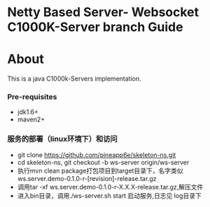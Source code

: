 Netty Based Server- Websocket C1000K-Server branch Guide
=====================

# About
  This is a java C1000k-Servers implementation.

### Pre-requisites
 * jdk1.6+
 * maven2+
 
### 服务的部署（linux环境下）和访问
* git clone https://github.com/pineapp6e/skeleton-ns.git
* cd skeleton-ns, git checkout -b ws-server origin/ws-server
* 执行mvn clean package打包项目到target目录下，名字类似 ws.server.demo-0.1.0-r-[revision]-release.tar.gz 
* 调用tar -xf ws.server.demo-0.1.0-r-X.X.X-release.tar.gz,解压文件
* 进入bin目录，调用./ws-server.sh start 启动服务,日志见 log目录下



